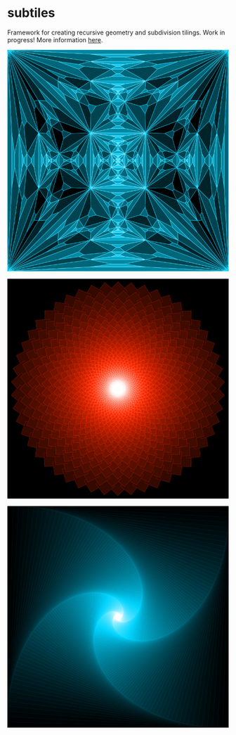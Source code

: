 # subtiles

Framework for creating recursive geometry and subdivision tilings. Work in progress! More information [here](https://oscarsaharoy.github.io/subtiles/help).

![diamond tiling](https://github.com/OscarSaharoy/subtiles/blob/main/assets/diamond.jpg?raw=true)

![rose tiling](https://github.com/OscarSaharoy/subtiles/blob/main/assets/rose.jpg?raw=true)

![twist tiling](https://github.com/OscarSaharoy/subtiles/blob/main/assets/twist.jpg?raw=true)

